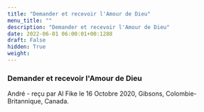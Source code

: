 ```yaml
---
title: "Demander et recevoir l'Amour de Dieu"
menu_title: ""
description: "Demander et recevoir l'Amour de Dieu"
date: 2022-06-01 06:00:01+00:1288
draft: False
hidden: True
weight:
---
```

### Demander et recevoir l'Amour de Dieu

André - reçu par Al Fike le 16 Octobre 2020, Gibsons, Colombie-Britannique, Canada.



